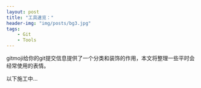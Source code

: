 ```yaml
---
layout: post
title: "工具速览："
header-img: "img/posts/bg3.jpg"
tags:
    - Git
    - Tools
---
```


gitmoji给你的git提交信息提供了一个分类和装饰的作用，本文将整理一些平时会经常使用的表情。

<!--more-->

以下施工中...